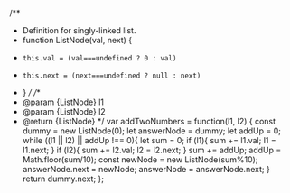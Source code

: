 /**
 * Definition for singly-linked list.
 * function ListNode(val, next) {
 *     this.val = (val===undefined ? 0 : val)
 *     this.next = (next===undefined ? null : next)
 * }
 */
/**
 * @param {ListNode} l1
 * @param {ListNode} l2
 * @return {ListNode}
 */
var addTwoNumbers = function(l1, l2) {
    const dummy = new ListNode(0);
    let answerNode = dummy;
    let addUp = 0;
    while ((l1 || l2) || addUp !== 0){
        let sum = 0;
        if (l1){
            sum += l1.val;
            l1 = l1.next;
        }
        if (l2){
            sum += l2.val;
            l2 = l2.next;
        }
        sum += addUp;
        addUp = Math.floor(sum/10);
        const newNode = new ListNode(sum%10);
        answerNode.next = newNode;
        answerNode = answerNode.next;
    }
    return dummy.next;
};
